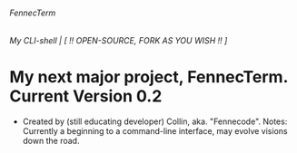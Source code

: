 ###### FennecTerm
*My CLI-shell | [ !! OPEN-SOURCE, FORK AS YOU WISH !! ]*

# My next major project, FennecTerm. Current Version 0.2
* Created by (still educating developer) Collin, aka. "Fennecode".
Notes: Currently a beginning to a command-line interface, may evolve visions down the road. 
